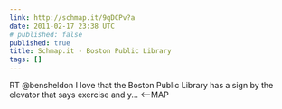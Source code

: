```yaml
---
link: http://schmap.it/9qDCPv?a
date: 2011-02-17 23:38 UTC
# published: false
published: true
title: Schmap.it - Boston Public Library
tags: []
---
```


RT @bensheldon I love that the Boston Public Library has a sign by the elevator that says exercise and y...  <--MAP
